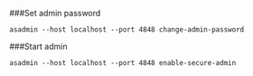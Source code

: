 ###Set admin password
```
asadmin --host localhost --port 4848 change-admin-password
```
###Start admin
```
asadmin --host localhost --port 4848 enable-secure-admin
```
